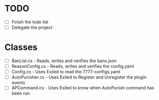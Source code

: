 # TODO
- [ ] Finish the todo list
- [ ] Delegate the project

# Classes
- [ ] BanList.cs - Reads, writes and verifies the bans.json 
- [ ] ReasonConfig.cs - Reads, writes and verifies the config.yaml
- [ ] Config.cs - Uses Exiled to read the 7777-configs.yaml
- [ ] AutoPunisher.cs - Uses Exiled to Register and Unregister the plugin events
- [ ] APCommand.cs - Uses Exiled to know when AutoPunish command has been run
